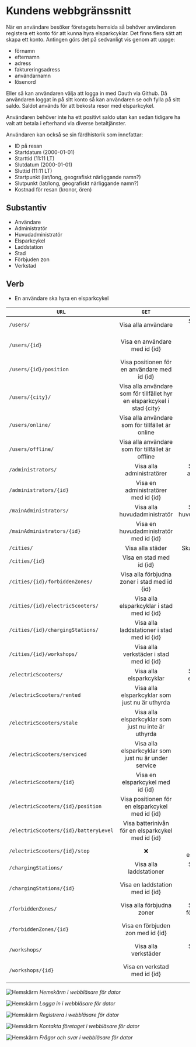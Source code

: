 # Kundens webbgränssnitt

När en användare besöker företagets hemsida så behöver användaren registera ett konto för att kunna hyra elsparkcyklar. Det finns flera sätt att skapa ett konto. Antingen görs det på sedvanligt vis genom att uppge:

* förnamn
* efternamn
* adress
* faktureringsadress
* användarnamn
* lösenord

Eller så kan användaren välja att logga in med Oauth via Github. Då användaren loggat in på sitt konto så kan användaren se och fylla på sitt saldo. Saldot används för att bekosta resor med elsparkcykel. 

Användaren behöver inte ha ett positivt saldo utan kan sedan tidigare ha valt att betala i efterhand via diverse betaltjänster.

Användaren kan också se sin färdhistorik som innefattar:

* ID på resan
* Startdatum (2000-01-01)
* Starttid (11:11 LT)
* Slutdatum (2000-01-01)
* Sluttid (11:11 LT)
* Startpunkt (lat/long, geografiskt närliggande namn?)
* Slutpunkt (lat/long, geografiskt närliggande namn?)
* Kostnad för resan (kronor, ören)

## Substantiv

* Användare
* Administratör
* Huvudadministratör
* Elsparkcykel
* Laddstation
* Stad
* Förbjuden zon
* Verkstad

## Verb

* En användare ska hyra en elsparkcykel

`URL`                         | `GET`                                  | `POST`                         | `PUT`                                       | `DELETE`
------------------------------|:--------------------------------------:|:------------------------------:|:-------------------------------------------:|:-------------------:
`/users/`                     | Visa alla användare                    | Skapa en ny användare          | :x:                                         | :x:
`/users/{id}`                 | Visa en användare med id {id}          | :x:                            | Modifiera en användare med id {id}          | Ta bort en användare med id {id}
`/users/{id}/position`        | Visa positionen för en användare med id {id} | :x:                      | :x: | :x:
`/users/{city}/`              | Visa alla användare som för tillfället hyr en elsparkcykel i stad {city} | :x: | :x: | :x:
`/users/online/`              | Visa alla användare som för tillfället är online | :x: | :x: | :x:
`/users/offline/`             | Visa alla användare som för tillfället är offline | :x: | :x: | :x:
`/administrators/`            | Visa alla administratörer              | Skapa en ny administratör      | :x:                                         | :x:
`/administrators/{id}`        | Visa en administratörer med id {id}    | :x:                            | Modifiera en administratör med id {id}      | Ta bort en administratör med id {id}
`/mainAdministrators/`        | Visa alla huvudadministratör           | Skapa en ny huvudadministratör | :x:                                         | :x:
`/mainAdministrators/{id}`    | Visa en huvudadministratör med id {id} | :x:                            | Modifiera en huvudadministratör med id {id} | Ta bort en huvudadministratör med id {id}
`/cities/`                    | Visa alla städer                       | Skapa en ny stad               | :x:                                         | :x:
`/cities/{id}`                | Visa en stad med id {id}               | :x:                            | Modifiera en stad med id {id}               | Ta bort en stad med id {id}
`/cities/{id}/forbiddenZones/` | Visa alla förbjudna zoner i stad med id {id} | :x: | :x: | :x:
`/cities/{id}/electricScooters/` | Visa alla elsparkcyklar i stad med id {id} | :x: | :x: | :x:
`/cities/{id}/chargingStations/`  | Visa alla laddstationer i stad med id {id} | :x: | :x: | :x:
`/cities/{id}/workshops/`     | Visa alla verkstäder i stad med id {id}  | :x:           | :x:                                         | :x:
`/electricScooters/`          | Visa alla elsparkcyklar                | Skapa en ny elsparkcykel       | :x:                                         | :x:
`/electricScooters/rented`    | Visa alla elsparkcyklar som just nu är uthyrda | :x: | :x:                                         | :x:
`/electricScooters/stale`     | Visa alla elsparkcyklar som just nu inte är uthyrda | :x: | :x:                                         | :x:
`/electricScooters/serviced`  | Visa alla elsparkcyklar som just nu är under service | :x: | :x:                                         | :x:
`/electricScooters/{id}`      | Visa en elsparkcykel med id {id}       | :x:                            | Modifiera en elsparkcykel med id {id}       | Ta bort en elsparkcykel med id {id}
`/electricScooters/{id}/position` | Visa positionen för en elsparkcykel med id {id} | :x: | :x: | :x:
`/electricScooters/{id}/batteryLevel` | Visa batterinivån för en elsparkcykel med id {id} | :x: | :x: | :x:
`/electricScooters/{id}/stop` | :x:                                    | Stoppa elsparkcykeln           | :x:                                         | :x:
`/chargingStations/`          | Visa alla laddstationer                | Skapa en ny laddstation        | :x:                                         | :x:
`/chargingStations/{id}`      | Visa en laddstation med id {id}        | :x:                            | Modifiera en elsparkcykel med id {id}       | Ta bort en elsparkcykel med id {id}
`/forbiddenZones/`            | Visa alla förbjudna zoner              | Skapa en ny förbjuden zon      | :x:                                         | :x:
`/forbiddenZones/{id}`        | Visa en förbjuden zon med id {id}      | :x:                            | Modifiera en förbjuden zon med id {id}      | Ta bort en förbjuden zon med id {id}
`/workshops/`                 | Visa alla verkstäder                   | Skapa en ny verkstad           | :x:                                         | :x:
`/workshops/{id}`             | Visa en verkstad med id {id}           | :x:                            | Modifiera en verkstad med id {id}           | Ta bort en verkstad med id {id}

![Hemskärm](desktop_-_home.png)
*Hemskärm i webbläsare för dator*

![Hemskärm](desktop_-_password_login.png)
*Logga in i webbläsare för dator*

![Hemskärm](desktop_-_register.png)
*Registrera i webbläsare för dator*

![Hemskärm](desktop_-_contact.png)
*Kontakta företaget i webbläsare för dator*

![Hemskärm](desktop_-_fr%C3%A5gor_och_svar.png)
*Frågor och svar i webbläsare för dator*
